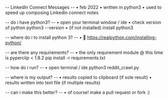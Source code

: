 -- LinkedIn Connect Messages --
• feb 2022 
• written in python3
• used to speed up composing Linkedin connect notes

-- do i have python3? --
• open your terminal window / ide
• check version of python
	python3 --version
• (if not installed) install python3

-- where do i to install python 3? --
• 🔗 https://realpython.com/installing-python/

-- are there any requirements? --
• the only requirement module @ this time is pyperclip < 1.8.2
    pip install -r requirements.txt

-- how do i run? --
• open terminal / ide
	python3 reddit_crawl.py
	
-- where is my output? --
• results copied to clipboard (if sole result)
• results written into text file (if multiple results)

-- can i make this better? --
• of course! make a pull request or fork :)